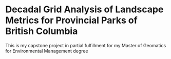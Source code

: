 # Decadal Grid Analysis of Landscape Metrics for Provincial Parks of British Columbia
This is my capstone project in partial fulfillment for my Master of Geomatics for Environmental Management degree

